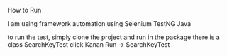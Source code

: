 How to Run

I am using framework automation using Selenium TestNG Java

to run the test, simply clone the project and run in the package there is a class SearchKeyTest click Kanan Run → SearchKeyTest